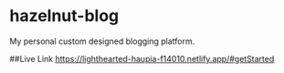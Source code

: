 # hazelnut-blog
My personal custom designed blogging platform.

##Live Link
https://lighthearted-haupia-f14010.netlify.app/#getStarted
